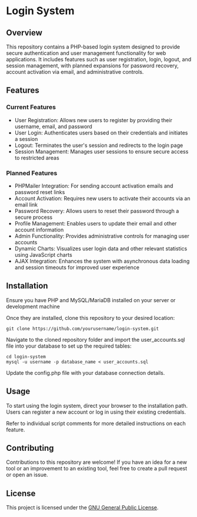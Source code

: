 # Login System

## Overview

This repository contains a PHP-based login system designed to provide secure authentication and user management functionality for web applications. It includes features such as user registration, login, logout, and session management, with planned expansions for password recovery, account activation via email, and administrative controls.

## Features

### Current Features

- User Registration: Allows new users to register by providing their username, email, and password
- User Login: Authenticates users based on their credentials and initiates a session
- Logout: Terminates the user's session and redirects to the login page
- Session Management: Manages user sessions to ensure secure access to restricted areas

### Planned Features

- PHPMailer Integration: For sending account activation emails and password reset links
- Account Activation: Requires new users to activate their accounts via an email link
- Password Recovery: Allows users to reset their password through a secure process
- Profile Management: Enables users to update their email and other account information
- Admin Functionality: Provides administrative controls for managing user accounts
- Dynamic Charts: Visualizes user login data and other relevant statistics using JavaScript charts
- AJAX Integration: Enhances the system with asynchronous data loading and session timeouts for improved user experience

## Installation

Ensure you have PHP and MySQL/MariaDB installed on your server or development machine

Once they are installed, clone this repository to your desired location:

`git clone https://github.com/yourusername/login-system.git`

Navigate to the cloned repository folder and import the user_accounts.sql file into your database to set up the required tables:

```
cd login-system
mysql -u username -p database_name < user_accounts.sql
```

Update the config.php file with your database connection details.

## Usage

To start using the login system, direct your browser to the installation path. Users can register a new account or log in using their existing credentials.

Refer to individual script comments for more detailed instructions on each feature.

## Contributing

Contributions to this repository are welcome! If you have an idea for a new tool or an improvement to an existing tool, feel free to create a pull request or open an issue.

## License

This project is licensed under the [GNU General Public License](https://www.gnu.org/licenses/gpl-3.0.en.html).
